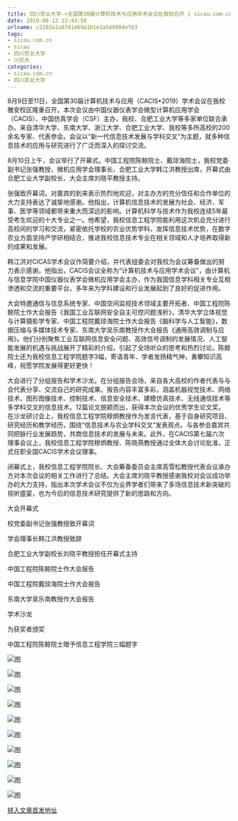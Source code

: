```yaml
---
title: 四川农业大学->全国第30届计算机技术与应用学术会议在我校召开 | sicau.com.cn
date: 2019-08-12 12:43:58
urlname: c2283a1a07d1d69a1b1e1a549994ef63
tags: 
- sicau.com.cn
- sicau
- 四川农业大学
- 川农大
categories:
- sicau.com.cn
- 四川农业大学
---
```



8月9日至11日，全国第30届计算机技术与应用（CACIS•2019）学术会议在我校雅安校区隆重召开。本次会议由中国仪器仪表学会微型计算机应用学会（CACIS）、中国仿真学会（CSF）主办，我校、合肥工业大学等多家单位联合承办。来自清华大学、东南大学、浙江大学、合肥工业大学、我校等多所高校的200余名专家、代表参会。会议以“新一代信息技术发展与学科交叉”为主题，就多种信息技术的应用与研究进行了广泛而深入的探讨交流。

8月10日上午，会议举行了开幕式。中国工程院陈鲸院士、戴琼海院士，我校党委副书记张强教授，微机应用学会理事长、合肥工业大学韩江洪教授出席，开幕式由合肥工业大学副校长、大会主席刘晓平教授主持。

张强致开幕词，对嘉宾的到来表示热烈地欢迎，对主办方的充分信任和合作单位的大力支持表达了诚挚地感谢。他指出，计算机信息技术的发展为社会、经济、军事、医学等领域都带来重大而深远的影响。计算机科学与技术作为我校连续5年最受考生欢迎的十大专业之一。他希望，我校信息工程学院能利用这次机会充分进行高校间的学习和交流，紧密依托学校的农业优势学科，发挥信息技术优势，在数字农业方面坚持产学研相结合，推进我校信息技术专业在相关领域和人才培养取得新的成果和发展。

韩江洪对CICAS学术会议作简要介绍，并代表组委会对我校为会议筹备做出的努力表示感谢。他指出，CACIS会议全称为“计算机技术与应用学术会议”，由计算机与信息学院中国仪器仪表学会微机应用学会主办，作为我国信息学科相关专业互相渗透和交流的重要平台，多年来为学科建设和行业发展起到了良好的促进作用。

大会特邀通信与信息系统专家、中国空间监视技术领域主要开拓者、中国工程院陈鲸院士作大会报告《我国工业互联网安全自主可控问题浅析》，清华大学立体视觉与计算摄影学专家、中国工程院戴琼海院士作大会报告《脑科学与人工智能》，数据压缩与多媒体技术专家、东南大学吴乐南教授作大会报告《通用高效调制与应用》。他们分别聚焦工业互联网信息安全问题、高效信号调制的发展情况、人工智能发展的机遇与挑战展开了精彩的介绍，引起了全场听众的思考和热烈讨论。陈鲸院士还为我校信息工程学院题字3幅，寄语青年、学者发扬精气神，勇攀知识高峰，祝愿学院发展得更好更快！

大会进行了分组报告和学术沙龙。在分组报告会场，来自各大高校的作者代表与与会代表分享、交流自己的研究成果。报告内容丰富多彩，涵盖机器视觉技术、网络技术、图形图像技术、控制技术、信息安全技术、建模仿真技术、无线通信技术等多学科交叉的信息技术。12篇论文脱颖而出，获得本次会议的优秀学生论文奖。在沙龙研讨会上，我校信息工程学院穆炯教授作为发言代表，基于自身研究项目、研究经历和教学经历，围绕“信息技术与农业学科交叉”发表观点。与各参会嘉宾共同把脉行业发展趋势，共商信息技术的发展与未来。此外，在CACIS第七届六次理事会议上，我校信息工程学院穆炯教授、陈晓燕教授通过全体大会讨论批准，正式任职全国CACIS学术会议理事。

闭幕式上，我校信息工程学院院长、大会筹备委员会主席高雪松教授代表会议承办方对本次会议的相关工作进行了总结。大会主席刘晓平教授感谢我校对会议成功举办的大力支持，指出本次学术会议不仅为业界学者们带来了多场信息技术新突破的视听盛宴，也为今后的信息技术研究提供了新的思路和方向。

大会开幕式

校党委副书记张强教授致开幕词

学会理事长韩江洪教授致辞

合肥工业大学副校长刘晓平教授担任开幕式主持

中国工程院陈鲸院士作大会报告

中国工程院戴琼海院士作大会报告

东南大学吴乐南教授作大会报告

学术沙龙

为获奖者颁奖

中国工程院陈鲸院士赠予信息工程学院三幅题字



![图](https://news.sicau.edu.cn/__local/B/B7/7C/78B2132D48E9F58F5F0D0C8DD67_FF34BECF_B547D.png)

![图](https://news.sicau.edu.cn/__local/F/B0/FB/3A1D0C3D70C8508027EE85620F0_466ECA00_CFE2.png)

![图](https://news.sicau.edu.cn/__local/5/EE/FA/4B9C40D8D444A081CA7F30EE80F_7B80CBF6_E06F.png)

![图](https://news.sicau.edu.cn/__local/D/BC/65/2494ACD09060AAF18CFEF453FFA_6AD02B9F_5E92.png)

![图](https://news.sicau.edu.cn/__local/C/6E/A9/E40AC25E838B7FFDB3B6A80456E_38C63AE0_825D.png)

![图](https://news.sicau.edu.cn/__local/C/90/1B/A9629F80CC046EA253AEB06026D_946A25F4_5E45.png)

![图](https://news.sicau.edu.cn/__local/6/FA/F6/038556E2F37478A2BF0EE7A14AF_C1CF7E30_6DE1.png)

![图](https://news.sicau.edu.cn/__local/4/14/1A/FD5870CF2A64F632F628322D1A0_FDF9A629_7665.png)

![图](https://news.sicau.edu.cn/__local/D/DA/2D/03122EB2286F4EAE1177D2CBF0C_1038F4EB_85E2.png)

![图](https://news.sicau.edu.cn/__local/1/D9/73/32F6062E63DB1B1E6A9C29F9F57_6C597042_C666.png)

[转入文章首发地址](https://news.sicau.edu.cn/info/1135/52792.htm)